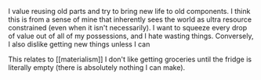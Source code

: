 I value reusing old parts and try to bring new life to old components. I think this is from a sense of mine that inherently sees the world as ultra resource constrained (even when it isn't necessarily). I want to squeeze every drop of value out of all of my possessions, and I hate wasting things. Conversely, I also dislike getting new things unless I can 

This relates to [[materialism]]
I don't like getting groceries until the fridge is literally empty (there is absolutely nothing I can make).